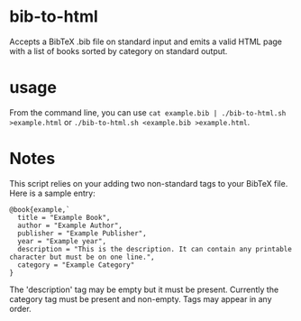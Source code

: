 # bib-to-html
Accepts a BibTeX .bib file on standard input and emits a valid HTML page with a list of books sorted by category on standard output.

# usage
From the command line, you can use `cat example.bib | ./bib-to-html.sh >example.html` or `./bib-to-html.sh <example.bib >example.html`.

# Notes
This script relies on your adding two non-standard tags to your BibTeX file. Here is a sample entry:
```
@book{example,`
  title = "Example Book",
  author = "Example Author",
  publisher = "Example Publisher",
  year = "Example year",
  description = "This is the description. It can contain any printable character but must be on one line.",
  category = "Example Category"
}
```
The 'description' tag may be empty but it must be present. Currently the category tag must be present and non-empty.
Tags may appear in any order.
